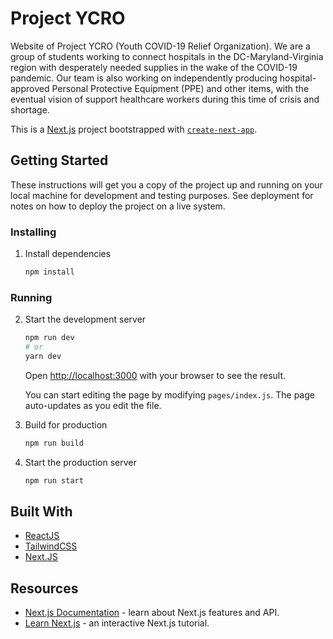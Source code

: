 # Project YCRO

Website of Project YCRO (Youth COVID-19 Relief Organization). We are a group of students working to connect hospitals in the DC-Maryland-Virginia region with desperately needed supplies in the wake of the COVID-19 pandemic. Our team is also working on independently producing hospital-approved Personal Protective Equipment (PPE) and other items, with the eventual vision of support healthcare workers during this time of crisis and shortage.

This is a [Next.js](https://nextjs.org/) project bootstrapped with [`create-next-app`](https://github.com/zeit/next.js/tree/canary/packages/create-next-app).

## Getting Started

These instructions will get you a copy of the project up and running on your local machine for development and testing purposes. See deployment for notes on how to deploy the project on a live system.

### Installing

1. Install dependencies

   ```bash
   npm install
   ```

### Running

2. Start the development server

   ```bash
   npm run dev
   # or
   yarn dev
   ```

   Open [http://localhost:3000](http://localhost:3000) with your browser to see the result.

   You can start editing the page by modifying `pages/index.js`. The page auto-updates as you edit the file.

3. Build for production

   ```bash
   npm run build
   ```

4. Start the production server

   ```bash
   npm run start
   ```
## Built With

- [ReactJS](https://reactjs.org/)  
- [TailwindCSS](https://tailwindcss.com/)  
- [Next.JS](https://nextjs.org/)  

## Resources

- [Next.js Documentation](https://nextjs.org/docs) - learn about Next.js features and API.
- [Learn Next.js](https://nextjs.org/learn) - an interactive Next.js tutorial.
